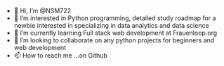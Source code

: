 - 👋 Hi, I’m @NSM722
- 👀 I’m interested in Python programming, detailed study roadmap for a newbie interested in specializing in data analytics and data science
- 🌱 I’m currently learning Full stack web development at Frauenloop.org
- 💞️ I’m looking to collaborate on any python projects for beginners and web development 
- 📫 How to reach me ...on Github

<!---
NSM722/NSM722 is a ✨ special ✨ repository because its `README.md` (this file) appears on your GitHub profile.
You can click the Preview link to take a look at your changes.
--->
